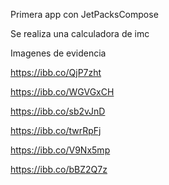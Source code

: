 Primera app con JetPacksCompose

Se realiza una  calculadora de imc 


Imagenes de evidencia

https://ibb.co/QjP7zht

https://ibb.co/WGVGxCH

https://ibb.co/sb2vJnD

https://ibb.co/twrRpFj

https://ibb.co/V9Nx5mp

https://ibb.co/bBZ2Q7z
